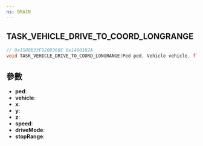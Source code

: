 ```yaml
---
ns: BRAIN
---
```

## TASK_VEHICLE_DRIVE_TO_COORD_LONGRANGE

```c
// 0x158BB33F920D360C 0x1490182A
void TASK_VEHICLE_DRIVE_TO_COORD_LONGRANGE(Ped ped, Vehicle vehicle, float x, float y, float z, float speed, int driveMode, float stopRange);
```


## 參數
* **ped**: 
* **vehicle**: 
* **x**: 
* **y**: 
* **z**: 
* **speed**: 
* **driveMode**: 
* **stopRange**: 

